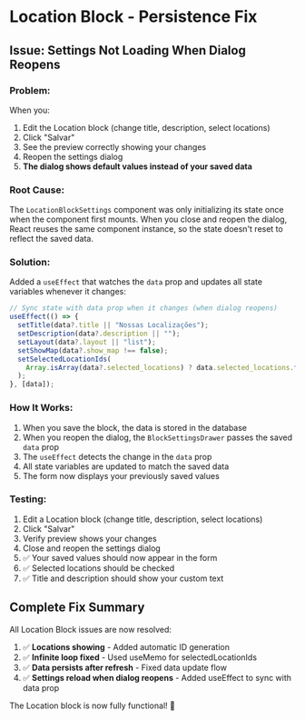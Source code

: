 # Location Block - Persistence Fix

## Issue: Settings Not Loading When Dialog Reopens

### Problem:
When you:
1. Edit the Location block (change title, description, select locations)
2. Click "Salvar" 
3. See the preview correctly showing your changes
4. Reopen the settings dialog
5. **The dialog shows default values instead of your saved data**

### Root Cause:
The `LocationBlockSettings` component was only initializing its state once when the component first mounts. When you close and reopen the dialog, React reuses the same component instance, so the state doesn't reset to reflect the saved data.

### Solution:
Added a `useEffect` that watches the `data` prop and updates all state variables whenever it changes:

```typescript
// Sync state with data prop when it changes (when dialog reopens)
useEffect(() => {
  setTitle(data?.title || "Nossas Localizações");
  setDescription(data?.description || "");
  setLayout(data?.layout || "list");
  setShowMap(data?.show_map !== false);
  setSelectedLocationIds(
    Array.isArray(data?.selected_locations) ? data.selected_locations.filter(Boolean) : []
  );
}, [data]);
```

### How It Works:
1. When you save the block, the data is stored in the database
2. When you reopen the dialog, the `BlockSettingsDrawer` passes the saved `data` prop
3. The `useEffect` detects the change in the `data` prop
4. All state variables are updated to match the saved data
5. The form now displays your previously saved values

### Testing:
1. Edit a Location block (change title, description, select locations)
2. Click "Salvar"
3. Verify preview shows your changes
4. Close and reopen the settings dialog
5. ✅ Your saved values should now appear in the form
6. ✅ Selected locations should be checked
7. ✅ Title and description should show your custom text

## Complete Fix Summary

All Location Block issues are now resolved:

1. ✅ **Locations showing** - Added automatic ID generation
2. ✅ **Infinite loop fixed** - Used useMemo for selectedLocationIds
3. ✅ **Data persists after refresh** - Fixed data update flow
4. ✅ **Settings reload when dialog reopens** - Added useEffect to sync with data prop

The Location block is now fully functional! 🎉

